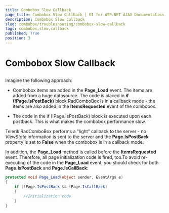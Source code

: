 ```yaml
---
title: Combobox Slow Callback
page_title: Combobox Slow Callback | UI for ASP.NET AJAX Documentation
description: Combobox Slow Callback
slug: combobox/troubleshooting/combobox-slow-callback
tags: combobox,slow,callback
published: True
position: 3
---
```


# Combobox Slow Callback



## 

Imagine the following approach:

* Combobox items are added in the **Page_Load** event. The items are added from a huge datasource. The code is placed in **if (!Page.IsPostBack)** block RadComboBox is in a callback mode - the items are also added in the **ItemsRequested** event of the combobox.

* The code in the if (!Page.IsPostBack) block is executed upon each postback. This is what makes the combobox performance slow.

Telerik RadComboBox performs a "light" callback to the server - no *ViewState* information is sent to the server and the **Page.IsPostBack** property is set to **False** when the combobox is in a callback mode.

In addition, the **Page_Load** method is called before the **ItemsRequested** event. Therefore, all page initialization code is fired, too.To avoid re-executing of the code in the **Page_Load** event, you should check for both **Page.IsPostBack** and **Page.IsCallBack**:

````C#
protected void Page_Load(object sender, EventArgs e)
{ 
	if (!Page.IsPostBack && !Page.IsCallBack)
	{ 
		//Initialization code 
	}
}
````


